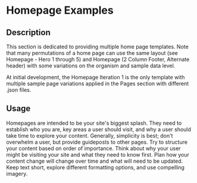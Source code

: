 # Homepage Examples

## Description
This section is dedicated to providing multiple home page templates. Note that many permutations of a home page can use the same layout (see Homepage - Hero 1 through 5) and Homepage (2 Column Footer, Alternate header) with some variations on the organism and sample data level.

At initial development, the Homepage Iteration 1 is the only template with multiple sample page variations applied in the Pages section with different .json files.

## Usage
Homepages are intended to be your site's biggest splash. They need to establish who you are, key areas a user should visit, and why a user should take time to explore your content. Generally, simplicity is best; don't overwhelm a user, but provide guideposts to other pages. Try to structure your content based on order of importance. Think about why your user might be visiting your site and what they need to know first. Plan how your content change will change over time and what will need to be updated. Keep text short, explore different formatting options, and use compelling imagery.
